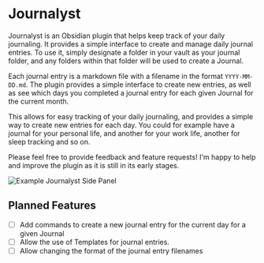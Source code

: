 # Journalyst

Journalyst is an Obsidian plugin that helps keep track of your daily journaling. It provides a simple interface to create and manage daily journal entries. To use it, simply designate a folder in your vault as your journal folder, and any folders within that folder will be used to create a Journal.

Each journal entry is a markdown file with a filename in the format `YYYY-MM-DD.md`. The plugin provides a simple interface to create new entries, as well as see which days you completed a journal entry for each given Journal for the current month.

This allows for easy tracking of your daily journaling, and provides a simple way to create new entries for each day. You could for example have a journal for your personal life, and another for your work life, another for sleep tracking and so on.

Please feel free to provide feedback and feature requests! I'm happy to help and improve the plugin as it is still in its early stages.

![Example Journalyst Side Panel](https://media.cleanshot.cloud/media/68329/6lVBBTFtpddGErN0FGVbspwSfxy7yNNIoW9hSnuP.jpeg?Expires=1706772790&Signature=sVXglVdB2-n~ZrPLFhrdWHe7WpTPZruup-378IHsFd8kjwk17n3wjJitgfiRiAlu5AKn9aPR5gCm86zdtxNGHpAR03EkdWoU2z2aS8AZypoENEWCxrFC3gtrRqqXefPMf28x7buRXKL2E87owWsqzuW3W0MlOmZ8I6AUVIhRmvT3yt7cHgJcCXDJUkSWXOGnT022oqEuuQiFpdYEpDgtz6N9YfqPBlZeJWLMmotxx~sy0NElu9FYQl5Os4LUPlfUg5S-LKZysn7doXrFEZpQx~AfOEnifwbysR2JVZ29pkNrxlPqoJQm6~7iwmgv9J07k4dE7hWfooIqsmG9vTLKug__&Key-Pair-Id=K269JMAT9ZF4GZ "Example Journalyst Side Panel")

## Planned Features
- [ ] Add commands to create a new journal entry for the current day for a given Journal
- [ ] Allow the use of Templates for journal entries.
- [ ] Allow changing the format of the journal entry filenames